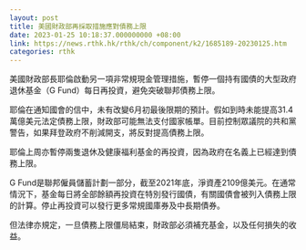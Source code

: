 ```yaml
---
layout: post
title: 美國財政部再採取措施應對債務上限
date: 2023-01-25 10:18:37.000000000 +08:00
link: https://news.rthk.hk/rthk/ch/component/k2/1685189-20230125.htm
categories: rthk
---
```


美國財政部長耶倫啟動另一項非常規現金管理措施，暫停一個持有國債的大型政府退休基金（G Fund）每日再投資，避免突破聯邦債務上限。

耶倫在通知國會的信中，未有改變6月初最後限期的預計。假如到時未能提高31.4萬億美元法定債務上限，財政部可能無法支付國家帳單。目前控制眾議院的共和黨警告，如果拜登政府不削減開支，將反對提高債務上限。

耶倫上周亦暫停兩隻退休及健康福利基金的再投資，因為政府在名義上已經達到債務上限。

G Fund是聯邦僱員儲蓄計劃一部分，截至2021年底，淨資產2109億美元。在通常情況下，基金每日將全部餘額再投資在特別發行國債，有關國債會被列入債務上限的計算。停止再投資可以發行更多常規國庫券及中長期債券。

但法律亦規定，一旦債務上限僵局結束，財政部必須補充基金，以及任何損失的收益。
